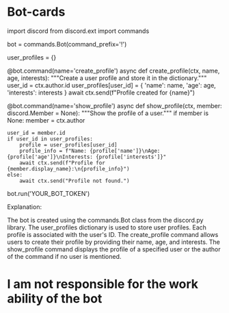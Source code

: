 # Bot-cards

import discord
from discord.ext import commands

bot = commands.Bot(command_prefix='!')

user_profiles = {}

@bot.command(name='create_profile')
async def create_profile(ctx, name, age, interests):
    """Create a user profile and store it in the dictionary."""
    user_id = ctx.author.id
    user_profiles[user_id] = {
        'name': name,
        'age': age,
        'interests': interests
    }
    await ctx.send(f"Profile created for {name}")

@bot.command(name='show_profile')
async def show_profile(ctx, member: discord.Member = None):
    """Show the profile of a user."""
    if member is None:
        member = ctx.author

    user_id = member.id
    if user_id in user_profiles:
        profile = user_profiles[user_id]
        profile_info = f"Name: {profile['name']}\nAge: {profile['age']}\nInterests: {profile['interests']}"
        await ctx.send(f"Profile for {member.display_name}:\n{profile_info}")
    else:
        await ctx.send("Profile not found.")

bot.run('YOUR_BOT_TOKEN')


Explanation:

The bot is created using the commands.Bot class from the discord.py library.
The user_profiles dictionary is used to store user profiles. Each profile is associated with the user's ID.
The create_profile command allows users to create their profile by providing their name, age, and interests.
The show_profile command displays the profile of a specified user or the author of the command if no user is mentioned.

# I am not responsible for the work ability of the bot

